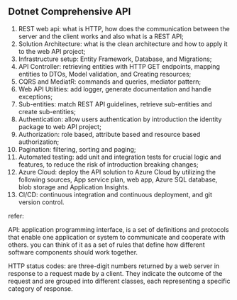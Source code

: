 ## Dotnet Comprehensive API


1. REST web api: what is HTTP, how does the communication between the server and the client works and also what is a REST API;
2. Solution Architecture: what is the clean architecture and how to apply it to the web API project;
3. Infrastructure setup: Entity Framework, Database, and Migrations;
4. API Controller: retrieving entities with HTTP GET endpoints, mapping entities to DTOs, Model validation, and Creating resources;
5. CQRS and MediatR: commands and queries, mediator pattern;
6. Web API Utilities: add logger, generate documentation and handle exceptions;
7. Sub-entities: match REST API guidelines, retrieve sub-entities and create sub-entities;
8. Authentication: allow users authentication by introduction the identity package to web API project;
9. Authorization: role based, attribute based and resource based authorization;
10. Pagination: filtering, sorting and paging;
11. Automated testing: add unit and integration tests for crucial logic and features, to reduce the risk of introduction breaking changes;
12. Azure Cloud: deploy the API solution to Azure Cloud by utilizing the following sources, App service plan, web app, Azure SQL database, blob storage and Application Insights.
13. CI/CD: continuous integration and continuous deployment, and git version control.


refer:

API: application programming interface, is a set of definitions and protocols that enable one application or system to communicate and cooperate with others. you can think of it as a set of rules that define how different software components should work together.

HTTP status codes: are three-digit numbers returned by a web server in response to a request made by a client. They indicate the outcome of the request and are grouped into different classes, each representing a specific category of response.

